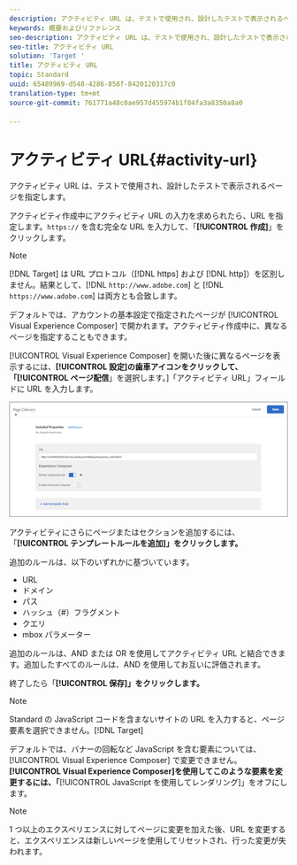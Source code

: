 ```yaml
---
description: アクティビティ URL は、テストで使用され、設計したテストで表示されるページを指定します。
keywords: 概要およびリファレンス
seo-description: アクティビティ URL は、テストで使用され、設計したテストで表示されるページを指定します。
seo-title: アクティビティ URL
solution: 'Target '
title: アクティビティ URL
topic: Standard
uuid: 65489969-d548-4286-858f-8420120317c0
translation-type: tm+mt
source-git-commit: 761771a48c0ae957d455974b1f04fa3a8350a8a0

---
```



# アクティビティ URL{#activity-url}

アクティビティ URL は、テストで使用され、設計したテストで表示されるページを指定します。

アクティビティ作成中にアクティビティ URL の入力を求められたら、URL を指定します。`https://` を含む完全な URL を入力して、「**[!UICONTROL 作成]**」をクリックします。

>[!NOTE]
>
>[!DNL Target] は URL プロトコル（[!DNL https] および [!DNL http]）を区別しません。結果として、[!DNL `http://www.adobe.com`] と [!DNL `https://www.adobe.com`] は両方とも合致します。

デフォルトでは、アカウントの基本設定で指定されたページが [!UICONTROL Visual Experience Composer] で開かれます。アクティビティ作成中に、異なるページを指定することもできます。

[!UICONTROL Visual Experience Composer] を開いた後に異なるページを表示するには、**[!UICONTROL 設定]**の歯車アイコンをクリックして、「**[!UICONTROL ページ配信**」を選択します。]「アクティビティ URL」フィールドに URL を入力します。

![](assets/url-config.png)

アクティビティにさらにページまたはセクションを追加するには、「**[!UICONTROL テンプレートルールを追加]」をクリックします。**

追加のルールは、以下のいずれかに基づいています。

* URL
* ドメイン
* パス
* ハッシュ（#）フラグメント
* クエリ
* mbox パラメーター

追加のルールは、AND または OR を使用してアクティビティ URL と結合できます。追加したすべてのルールは、AND を使用してお互いに評価されます。

終了したら「**[!UICONTROL 保存]」をクリックします。**

>[!NOTE]
>
>Standard の JavaScript コードを含まないサイトの URL を入力すると、ページ要素を選択できません。[!DNL Target]

デフォルトでは、バナーの回転など JavaScript を含む要素については、[!UICONTROL Visual Experience Composer] で変更できません。**[!UICONTROL Visual Experience Composer]を使用してこのような要素を変更するには、「**[!UICONTROL JavaScript を使用してレンダリング]」をオフにします。

>[!NOTE]
>
>1 つ以上のエクスペリエンスに対してページに変更を加えた後、URL を変更すると、エクスペリエンスは新しいページを使用してリセットされ、行った変更が失われます。
